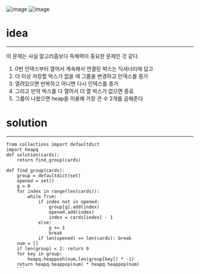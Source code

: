 ![image](https://user-images.githubusercontent.com/89527573/214233884-e5acc61d-2a1a-4e01-99c5-0368e30d0983.png)
![image](https://user-images.githubusercontent.com/89527573/214233912-a2226a2f-c6cf-42bb-96d3-a65e1012881c.png)

# idea
----
이 문제는 사실 알고리즘보다 독해력이 중요한 문제인 것 같다.
1. 0번 인덱스부터 열어서 계속해서 연결된 박스는 딕셔너리에 담고
2. 더 이상 저장할 박스가 없을 때 그룹을 변경하고 인덱스를 증가
3. 열려있으면 반복하고 아니면 다시 인덱스를 증가
4. 그리고 만약 박스를 다 열어서 더 열 박스가 없으면 종료
5. 그룹이 나왔으면 heap을 이용해 가장 큰 수 2개를 곱해준다

# solution
----
```
from collections import defaultdict
import heapq
def solution(cards):
    return find_group(cards) 

def find_group(cards):
    group = defaultdict(set)
    opened = set()
    g = 0
    for index in range(len(cards)):
        while True:
            if index not in opened:
                group[g].add(index)
                opened.add(index)
                index = cards[index] - 1
            else: 
                g += 1
                break
            if len(opened) == len(cards): break
    num = []
    if len(group) < 2: return 0
    for key in group:
        heapq.heappush(num,len(group[key]) * -1)
    return heapq.heappop(num) * heapq.heappop(num)
    ```
